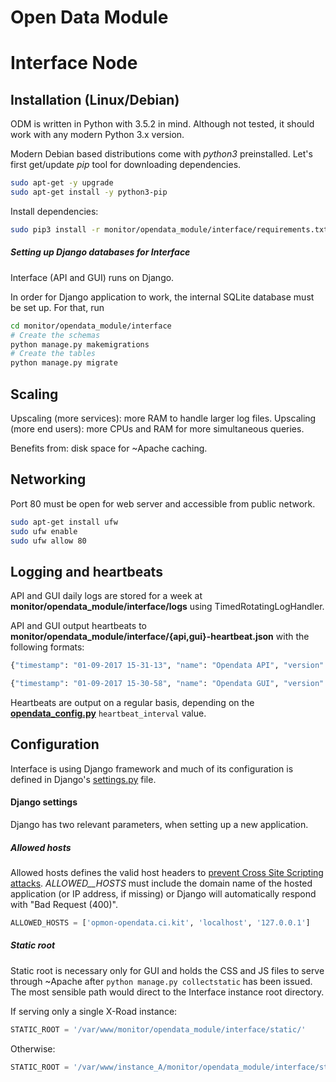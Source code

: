 # Open Data Module
# Interface Node

## Installation (Linux/Debian)

ODM is written in Python with 3.5.2 in mind. Although not tested, it should work with any modern Python 3.x version.

Modern Debian based distributions come with _python3_ preinstalled. Let's first get/update _pip_ tool for downloading dependencies.

```bash
sudo apt-get -y upgrade
sudo apt-get install -y python3-pip
```

Install dependencies:
```bash
sudo pip3 install -r monitor/opendata_module/interface/requirements.txt
```

##### Setting up Django databases for Interface

Interface (API and GUI) runs on Django.

In order for Django application to work, the internal SQLite database must be set up. For that, run

```bash
cd monitor/opendata_module/interface
# Create the schemas
python manage.py makemigrations
# Create the tables
python manage.py migrate
```

## Scaling

Upscaling (more services): more RAM to handle larger log files.
Upscaling (more end users): more CPUs and RAM for more simultaneous queries.

Benefits from: disk space for ~Apache caching.

## Networking

Port 80 must be open for web server and accessible from public network.

```bash
sudo apt-get install ufw
sudo ufw enable
sudo ufw allow 80
```

## Logging and heartbeats

API and GUI daily logs are stored for a week at **monitor/opendata_module/interface/logs** using TimedRotatingLogHandler.

API and GUI output heartbeats to **monitor/opendata_module/interface/{api,gui}-heartbeat.json** with the following formats:

```python
{"timestamp": "01-09-2017 15-31-13", "name": "Opendata API", "version": "0.0.1", "postgres": true}

{"timestamp": "01-09-2017 15-30-58", "name": "Opendata GUI", "version": "0.0.1", "api": true}
```

Heartbeats are output on a regular basis, depending on the [**opendata_config.py**](../../opendata_module/anonymizer/opendata_config.py) `heartbeat_interval` value.

## Configuration

Interface is using Django framework and much of its configuration is defined in Django's [settings.py](../../opendata_module/interface/interface/settings.py) file.

#### Django settings<a name="django-conf"></a>

Django has two relevant parameters, when setting up a new application.

##### Allowed hosts

Allowed hosts defines the valid host headers to [prevent Cross Site Scripting attacks](https://docs.djangoproject.com/en/1.11/topics/security/#host-headers-virtual-hosting). _ALLOWED__HOSTS_ must include the domain name of the hosted application (or IP address, if missing) or Django will automatically respond with "Bad Request (400)".

```python
ALLOWED_HOSTS = ['opmon-opendata.ci.kit', 'localhost', '127.0.0.1']
```

##### Static root

Static root is necessary only for GUI and holds the CSS and JS files to serve through ~Apache after `python manage.py collectstatic` has been issued. The most sensible path would direct to the Interface instance root directory.

If serving only a single X-Road instance:

```python
STATIC_ROOT = '/var/www/monitor/opendata_module/interface/static/'
```

Otherwise:

```python
STATIC_ROOT = '/var/www/instance_A/monitor/opendata_module/interface/static/'
```
